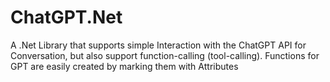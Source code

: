 # ChatGPT.Net
A .Net Library that supports simple Interaction with the ChatGPT API for Conversation, but also support function-calling (tool-calling). Functions for GPT are easily created by marking them with Attributes
